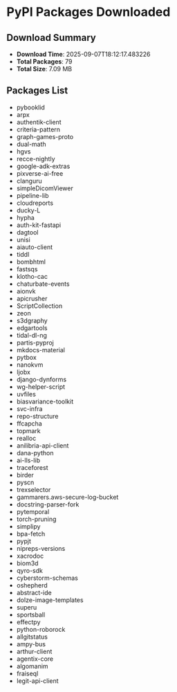 # PyPI Packages Downloaded

## Download Summary
- **Download Time**: 2025-09-07T18:12:17.483226
- **Total Packages**: 79
- **Total Size**: 7.09 MB

## Packages List
- pybooklid
- arpx
- authentik-client
- criteria-pattern
- graph-games-proto
- dual-math
- hgvs
- recce-nightly
- google-adk-extras
- pixverse-ai-free
- clanguru
- simpleDicomViewer
- pipeline-lib
- cloudreports
- ducky-L
- hypha
- auth-kit-fastapi
- dagtool
- unisi
- aiauto-client
- tiddl
- bombhtml
- fastsqs
- klotho-cac
- chaturbate-events
- aionvk
- apicrusher
- ScriptCollection
- zeon
- s3dgraphy
- edgartools
- tidal-dl-ng
- partis-pyproj
- mkdocs-material
- pytbox
- nanokvm
- ljobx
- django-dynforms
- wg-helper-script
- uvfiles
- biasvariance-toolkit
- svc-infra
- repo-structure
- ffcapcha
- topmark
- realloc
- anilibria-api-client
- dana-python
- ai-lls-lib
- traceforest
- birder
- pyscn
- trexselector
- gammarers.aws-secure-log-bucket
- docstring-parser-fork
- pytemporal
- torch-pruning
- simplipy
- bpa-fetch
- pypjt
- nipreps-versions
- xacrodoc
- biom3d
- qyro-sdk
- cyberstorm-schemas
- oshepherd
- abstract-ide
- dolze-image-templates
- superu
- sportsball
- effectpy
- python-roborock
- allgitstatus
- ampy-bus
- arthur-client
- agentix-core
- algomanim
- fraiseql
- legit-api-client
